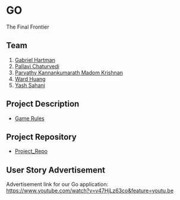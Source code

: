 # GO

The Final Frontier


## Team

1. [Gabriel Hartman]()
2. [Pallavi Chaturvedi](https://github.com/pallavichaturvedi)
3. [Parvathy Kannankumarath Madom Krishnan](https://github.com/parvathysjsu)
4. [Ward Huang](https://github.com/Huang-W)
5. [Yash Sahani](https://github.com/ysahani)


## Project Description

* [Game Rules](https://senseis.xmp.net/?BasicRulesOfGo) 

## Project Repository

* [Project_Repo](https://github.com/nguyensjsu/fa19-202-underwater-softball) 

## User Story Advertisement

Advertisement link for our Go application: <br> 
https://www.youtube.com/watch?v=v47HjLz63co&feature=youtu.be
